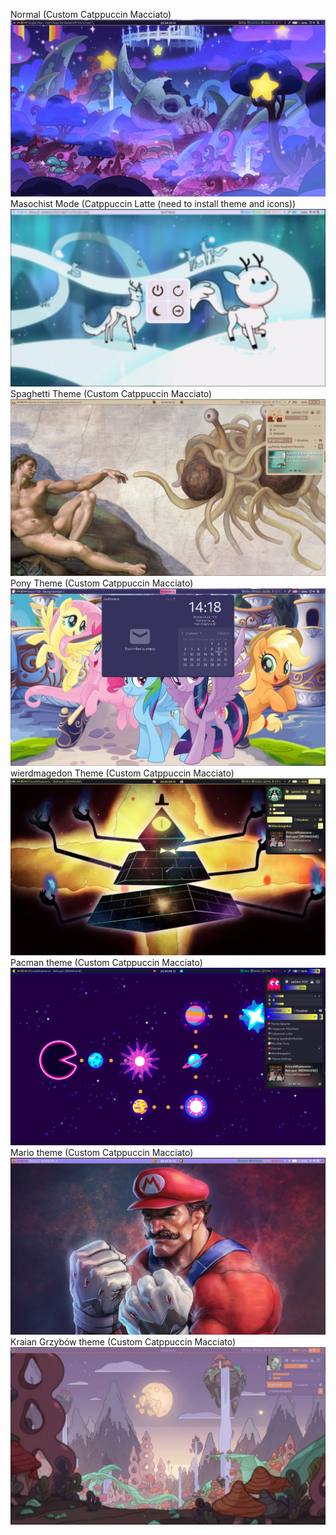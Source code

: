 Normal (Custom Catppuccin Macciato)
![alt text](https://github.com/wilwe21/dots/blob/main/screens/1699906210.png?raw=true)
Masochist Mode (Catppuccin Latte (need to install theme and icons))
![alt text](https://raw.githubusercontent.com/wilwe21/dots/main/screens/light.png)
Spaghetti Theme (Custom Catppuccin Macciato)
![alt text](https://raw.githubusercontent.com/wilwe21/dots/main/screens/spaghetti_mode.png)
Pony Theme (Custom Catppuccin Macciato)
![alt text](https://raw.githubusercontent.com/wilwe21/dots/main/screens/pony_theme.png)
wierdmagedon Theme (Custom Catppuccin Macciato)
![alt text](https://raw.githubusercontent.com/wilwe21/dots/main/screens/weirdmagedon.png)
Pacman theme (Custom Catppuccin Macciato)
![alt text](https://raw.githubusercontent.com/wilwe21/dots/main/screens/pacman.png)
Mario theme (Custom Catppuccin Macciato)
![alt text](https://raw.githubusercontent.com/wilwe21/dots/main/screens/mario.png)
Kraian Grzybów theme (Custom Catppuccin Macciato)
![alt text](https://raw.githubusercontent.com/wilwe21/dots/main/screens/kgb.png)
